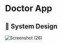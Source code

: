 # Doctor App

##  🎨 System Design

![Screenshot (26)](https://github.com/user-attachments/assets/1a2dfb1f-d8e8-4e12-b00d-f9bd11dbd445)
